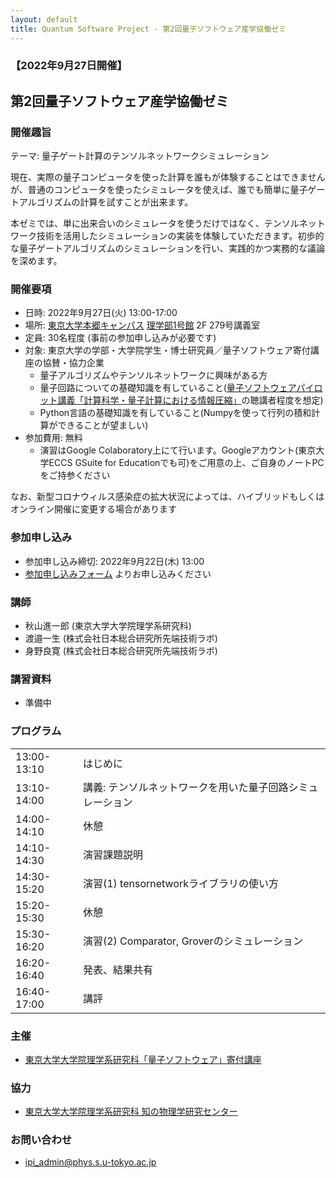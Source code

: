 ```yaml
---
layout: default
title: Quantum Software Project - 第2回量子ソフトウェア産学協働ゼミ
---
```


### 【2022年9月27日開催】
## 第2回量子ソフトウェア産学協働ゼミ

### 開催趣旨

テーマ: 量子ゲート計算のテンソルネットワークシミュレーション

現在、実際の量子コンピュータを使った計算を誰もが体験することはできませんが、普通のコンピュータを使ったシミュレータを使えば、誰でも簡単に量子ゲートアルゴリズムの計算を試すことが出来ます。

本ゼミでは、単に出来合いのシミュレータを使うだけではなく、テンソルネットワーク技術を活用したシミュレーションの実装を体験していただきます。初歩的な量子ゲートアルゴリズムのシミュレーションを行い、実践的かつ実務的な議論を深めます。

### 開催要項

* 日時: 2022年9月27日(火) 13:00-17:00
* 場所: [東京大学本郷キャンパス](https://www.u-tokyo.ac.jp/ja/about/campus-guide/map01_02.html) [理学部1号館](https://www.s.u-tokyo.ac.jp/ja/map/map02.html) 2F 279号講義室
* 定員: 30名程度 (事前の参加申し込みが必要です)
* 対象: 東京大学の学部・大学院学生・博士研究員／量子ソフトウェア寄付講座の協賛・協力企業
   * 量子アルゴリズムやテンソルネットワークに興味がある方
   * 量子回路についての基礎知識を有していること([量子ソフトウェアパイロット講義「計算科学・量子計算における情報圧縮」](https://github.com/utokyo-qsw/data-compression/blob/main/README.md)の聴講者程度を想定)
	* Python言語の基礎知識を有していること(Numpyを使って行列の積和計算ができることが望ましい)
* 参加費用: 無料
    * 演習はGoogle Colaboratory上にて行います。Googleアカウント(東京大学ECCS GSuite for Educationでも可)をご用意の上、ご自身のノートPCをご持参ください

なお、新型コロナウィルス感染症の拡大状況によっては、ハイブリッドもしくはオンライン開催に変更する場合があります

### 参加申し込み

* 参加申し込み締切: 2022年9月22日(木) 13:00
* [参加申し込みフォーム](https://forms.gle/Q1P5yMNYZS2ca9Rk6) よりお申し込みください

### 講師

* 秋山進一郎 (東京大学大学院理学系研究科)
* 渡邉一生 (株式会社日本総合研究所先端技術ラボ)
* 身野良寛 (株式会社日本総合研究所先端技術ラボ)

### 講習資料

* 準備中

### プログラム

<table>
<tr><td>13:00-13:10</td><td>はじめに</td></tr>
<tr><td>13:10-14:00</td><td>講義: テンソルネットワークを用いた量子回路シミュレーション</td></tr>
<tr><td>14:00-14:10</td><td>休憩</td></tr>
<tr><td>14:10-14:30</td><td>演習課題説明</td></tr>

<tr><td>14:30-15:20</td><td>演習(1) tensornetworkライブラリの使い方</td></tr>
<tr><td>15:20-15:30</td><td>休憩</td></tr>
<tr><td>15:30-16:20</td><td>演習(2) Comparator, Groverのシミュレーション</td></tr>
<tr><td>16:20-16:40</td><td>発表、結果共有</td></tr>
<tr><td>16:40-17:00</td><td>講評</td></tr>
</table>

### 主催

* [東京大学大学院理学系研究科「量子ソフトウェア」寄付講座](https://qsw.phys.s.u-tokyo.ac.jp)

### 協力

* [東京大学大学院理学系研究科 知の物理学研究センター](https://www.phys.s.u-tokyo.ac.jp/lp/ipi/)

### お問い合わせ

* [ipi_admin@phys.s.u-tokyo.ac.jp](mailto:ipi_admin@phys.s.u-tokyo.ac.jp)
